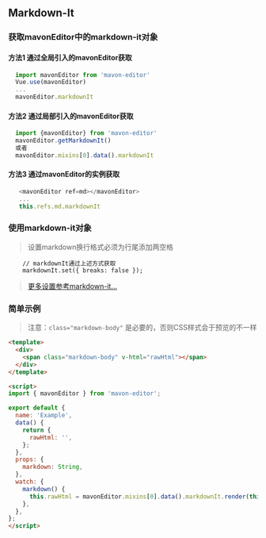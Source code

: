 ## Markdown-It

### 获取mavonEditor中的markdown-it对象

#### 方法1 通过全局引入的mavonEditor获取
```javascript
  import mavonEditor from 'mavon-editor'
  Vue.use(mavonEditor)
  ...
  mavonEditor.markdownIt
```

#### 方法2 通过局部引入的mavonEditor获取
```javascript
  import {mavonEditor} from 'mavon-editor'
  mavonEditor.getMarkdownIt()
  或者
  mavonEditor.mixins[0].data().markdownIt
```

#### 方法3 通过mavonEditor的实例获取
```javascript
   <mavonEditor ref=md></mavonEditor>
   ...
   this.refs.md.markdownIt
```

### 使用markdown-it对象

> 设置markdown换行格式必须为行尾添加两空格

```
    // markdownIt通过上述方式获取
    markdownIt.set({ breaks: false });
```

> [更多设置参考markdown-it...](https://github.com/markdown-it/markdown-it)

### 简单示例

> 注意：`class="markdown-body"` 是必要的，否则CSS样式会于预览的不一样

```html
<template>
  <div>
    <span class="markdown-body" v-html="rawHtml"></span>
  </div>
</template>

<script>
import { mavonEditor } from 'mavon-editor';

export default {
  name: 'Example',
  data() {
    return {
      rawHtml: '',
    };
  },
  props: {
    markdown: String,
  },
  watch: {
    markdown() {
      this.rawHtml = mavonEditor.mixins[0].data().markdownIt.render(this.markdown);
    },
  },
};
</script>
```
